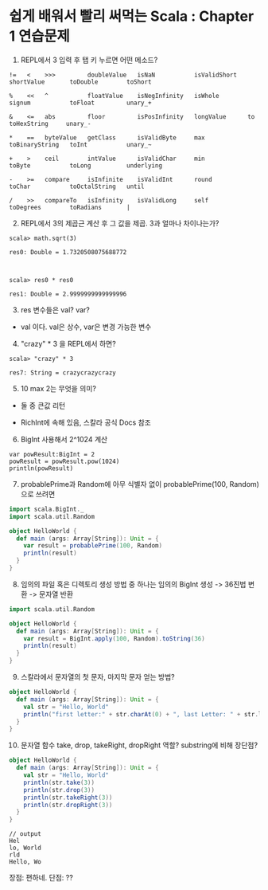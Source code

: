 # 쉽게 배워서 빨리 써먹는 Scala : Chapter 1 연습문제

1. REPL에서 3 입력 후 탭 키 누르면 어떤 메소드?
```
!=   <    >>>         doubleValue   isNaN           isValidShort   shortValue       toDouble        toShort

%    <<   ^           floatValue    isNegInfinity   isWhole        signum           toFloat         unary_+

&    <=   abs         floor         isPosInfinity   longValue      to               toHexString     unary_-

*    ==   byteValue   getClass      isValidByte     max            toBinaryString   toInt           unary_~

+    >    ceil        intValue      isValidChar     min            toByte           toLong          underlying

-    >=   compare     isInfinite    isValidInt      round          toChar           toOctalString   until

/    >>   compareTo   isInfinity    isValidLong     self           toDegrees        toRadians       |
```


2. REPL에서 3의 제곱근 계산 후 그 값을 제곱. 3과 얼마나 차이나는가?
```
scala> math.sqrt(3)

res0: Double = 1.7320508075688772



scala> res0 * res0

res1: Double = 2.9999999999999996
```


3. res 변수들은 val? var?

- val 이다. val은 상수, var은 변경 가능한 변수



4. "crazy" * 3 을 REPL에서 하면?
```
scala> "crazy" * 3

res7: String = crazycrazycrazy
```


5. 10 max 2는 무엇을 의미?

- 둘 중 큰값 리턴

- RichInt에 속해 있음, 스칼라 공식 Docs 참조



6. BigInt 사용해서 2^1024 계산
```
var powResult:BigInt = 2
powResult = powResult.pow(1024)
println(powResult)
```

7. probablePrime과 Random에 아무 식별자 없이 probablePrime(100, Random)으로 쓰려면
```scala
import scala.BigInt._
import scala.util.Random

object HelloWorld {
  def main (args: Array[String]): Unit = {
    var result = probablePrime(100, Random)
    println(result)
  }
}
```

8. 임의의 파일 혹은 디렉토리 생성 방법 중 하나는 임의의 BigInt 생성 -> 36진법 변환 -> 문자열 반환
```scala
import scala.util.Random

object HelloWorld {
  def main (args: Array[String]): Unit = {
    var result = BigInt.apply(100, Random).toString(36)
    println(result)
  }
}
```

9. 스칼라에서 문자열의 첫 문자, 마지막 문자 얻는 방법?
```scala
object HelloWorld {
  def main (args: Array[String]): Unit = {
    val str = "Hello, World"
    println("first letter:" + str.charAt(0) + ", last Letter: " + str.last)
  }
}
```

10. 문자열 함수 take, drop, takeRight, dropRight 역할? substring에 비해 장단점?
```scala
object HelloWorld {
  def main (args: Array[String]): Unit = {
    val str = "Hello, World"
    println(str.take(3))
    println(str.drop(3))
    println(str.takeRight(3))
    println(str.dropRight(3))
  }
}
```
```
// output
Hel
lo, World
rld
Hello, Wo
```

장점: 편하네.
단점: ??